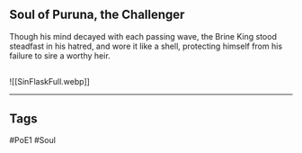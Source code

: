## Soul of Puruna, the Challenger
Though his mind decayed with each passing wave,
the Brine King stood steadfast in his hatred,
and wore it like a shell, protecting himself
from his failure to sire a worthy heir.

##
![[SinFlaskFull.webp]]

---
## Tags
#PoE1 
#Soul